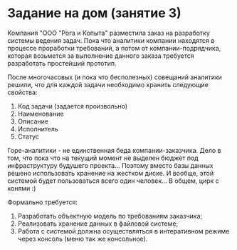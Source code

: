 # Задание на дом (занятие 3)

Компания "ООО "Рога и Копыта" разместила заказ на разработку системы ведения задач. Пока что аналитики компании
находятся в процессе проработки требований, а потом от компании-подрядчика, которая возьмется за выполнение данного
заказа требуется разработать простейший прототип.

После многочасовых (и пока что бесполезных) совещаний аналитики решили, что для каждой задачи необходимо хранить
следующие свойства:

1. Код задачи (задается произвольно)
2. Наименование
3. Описание
4. Исполнитель
5. Статус

Горе-аналитики - не единственная беда компании-заказчика. Дело в том, что пока что на текущий момент не выделен бюджет
под инфраструктуру будушего проекта... Поэтому вместо базы данных решено использовать хранение на жестком диске.
И вообще, этой системой будет пользоваться всего один человек... В общем, цирк с конями :)

Формально требуется:
1. Разработать объектную модель по требованиям заказчика;
2. Реализовать хранение данных в файловой системе;
3. Работа с системой должна осуществляться в интеративном режиме через консоль (меню так же консольное).